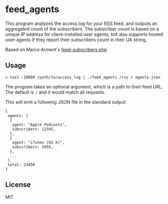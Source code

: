 # feed_agents

This program analyzes the access log for your RSS feed, and outputs an aggregated count of the subscribers. The subscriber count is based on a unique IP address for client-installed user agents, but also supports hosted user-agents if they report their subscribers count in their UA string.

Based on Marco Arment's [feed-subscribers.php](https://gist.github.com/marcoarment/5968198)

## Usage

```
> tail -10000 /path/to/access_log | ./feed_agents /rss > agents.json
```

The program takes an optional argument, which is a path to their feed URL. The default is `/` and it would match all requests.

This will emit a following JSON file in the standard output:

```
{
 agents: [
  {
   agent: "Apple Podcasts",
   subscribers: 12345,
  },
  {
   agent: "iTunes (OS X)",
   subscribers: 3456,
  },
  ...
 ],
 total: 23456
}
```

## License

MIT



